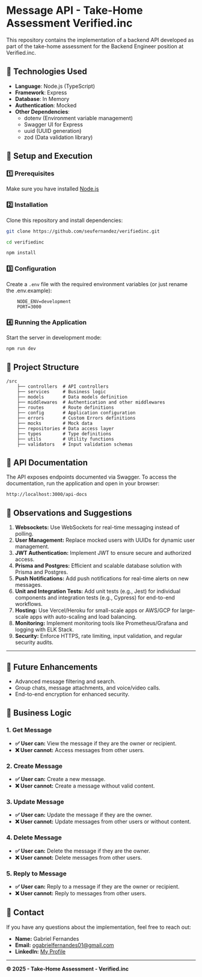 # Message API - Take-Home Assessment Verified.inc

This repository contains the implementation of a backend API developed as part of the take-home assessment for the Backend Engineer position at Verified.inc.

## 📌 Technologies Used

- **Language**: Node.js (TypeScript)
- **Framework**: Express
- **Database**: In Memory
- **Authentication**: Mocked
- **Other Dependencies**:
	- dotenv (Environment variable management)
	- Swagger UI for Express
	- uuid (UUID generation)
	- zod (Data validation library)

## 🚀 Setup and Execution

### 1️⃣ Prerequisites

Make sure you have installed [Node.js](https://nodejs.org/)


### 2️⃣ Installation

Clone this repository and install dependencies:

```sh
git clone https://github.com/seufernandez/verifiedinc.git

cd verifiedinc

npm install
```

### 3️⃣ Configuration

Create a `.env` file with the required environment variables (or just rename the .env.example):

```env
	NODE_ENV=development
	PORT=3000
```

### 4️⃣ Running the Application

Start the server in development mode:

```sh
npm run dev
```

## 📂 Project Structure

```
/src
	├── controllers  # API controllers
	├── services     # Business logic
	├── models       # Data models definition
	├── middlewares  # Authentication and other middlewares
	├── routes       # Route definitions
	├── config       # Application configuration
	├── errors       # Custom Errors definitions
	├── mocks        # Mock data
	├── repositories # Data access layer
	├── types        # Type definitions
	├── utils        # Utility functions
	├── validators   # Input validation schemas
```


## 📖 API Documentation

The API exposes endpoints documented via Swagger.
To access the documentation, run the application and open in your browser:

```
http://localhost:3000/api-docs
```

## 📖 Observations and Suggestions

1. **Websockets:** Use WebSockets for real-time messaging instead of polling.
2. **User Management:** Replace mocked users with UUIDs for dynamic user management.
3. **JWT Authentication:** Implement JWT to ensure secure and authorized access.
4. **Prisma and Postgres:** Efficient and scalable database solution with Prisma and Postgres.
5. **Push Notifications:** Add push notifications for real-time alerts on new messages.
6. **Unit and Integration Tests:** Add unit tests (e.g., Jest) for individual components and integration tests (e.g., Cypress) for end-to-end workflows.
7. **Hosting:** Use Vercel/Heroku for small-scale apps or AWS/GCP for large-scale apps with auto-scaling and load balancing.
8. **Monitoring:** Implement monitoring tools like Prometheus/Grafana and logging with ELK Stack.
9. **Security:** Enforce HTTPS, rate limiting, input validation, and regular security audits.

---

## 🚀 Future Enhancements

- Advanced message filtering and search.
- Group chats, message attachments, and voice/video calls.
- End-to-end encryption for enhanced security.

## 📝 Business Logic

### **1. Get Message**
- **✅ User can:** View the message if they are the owner or recipient.
- **❌ User cannot:** Access messages from other users.

### **2. Create Message**
- **✅ User can:** Create a new message.
- **❌ User cannot:** Create a message without valid content.

### **3. Update Message**
- **✅ User can:** Update the message if they are the owner.
- **❌ User cannot:** Update messages from other users or without content.

### **4. Delete Message**
- **✅ User can:** Delete the message if they are the owner.
- **❌ User cannot:** Delete messages from other users.

### **5. Reply to Message**
- **✅ User can:** Reply to a message if they are the owner or recipient.
- **❌ User cannot:** Reply to messages from other users.

## 📌 Contact

If you have any questions about the implementation, feel free to reach out:

- **Name:** Gabriel Fernandes
- **Email:** ogabrielfernandes01@gmail.com
- **LinkedIn:** [My Profile](https://linkedin.com/in/ogabrielfernandes)

---

**© 2025 - Take-Home Assessment - Verified.inc**
